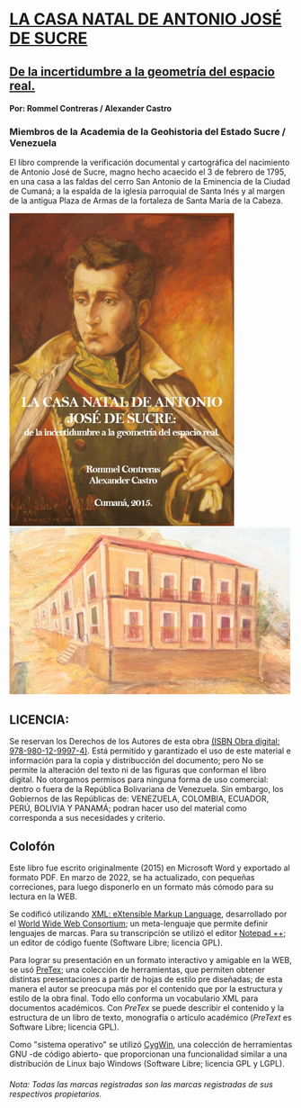 # [LA CASA NATAL DE ANTONIO JOSÉ DE SUCRE](https://rommeljose.github.io/La-Casa-Natal-de-AJS)
## [De la incertidumbre a la geometría del espacio real.](https://rommeljose.github.io/La-Casa-Natal-de-AJS)

#### Por:  Rommel Contreras / Alexander Castro
### Miembros de la Academia de la Geohistoria del Estado Sucre / Venezuela


El libro comprende la verificación documental y cartográfica del nacimiento de Antonio José de Sucre, magno hecho acaecido el 3 de febrero de 1795, en una casa a las faldas del cerro San Antonio de la Eminencia de la Ciudad de Cumaná; a la espalda de la iglesia parroquial de Santa Inés y al margen de la antigua Plaza de Armas de la fortaleza de Santa María de la Cabeza.

[<img src="./imagenes/portadas/portada_1.jpg" alt="drawing" width="400"/>](https://rommeljose.github.io/La-Casa-Natal-de-AJS)
[<img src="imagenes/casa_sucre___ok.jpg" alt="drawing" width="500"/>](https://rommeljose.github.io/La-Casa-Natal-de-AJS)

## LICENCIA: 
Se reservan los Derechos de los Autores de esta obra [(ISBN Obra digital: 978-980-12-9997-4)](https://figshare.com/articles/journal_contribution/La_Casa_Natal_de_Antonio_Jos_de_Sucre_De_la_incertidumbre_a_la_geometr_a_del_espacio_real_/5643241). Está permitido y garantizado el uso de este material e información para la copia y distribucción del documento; pero No se permite la alteración del texto ni de las figuras que conforman el libro digital. No otorgamos permisos para ninguna forma de uso comercial: dentro o fuera de la República Bolivariana de Venezuela. Sin embargo, los Gobiernos de las Repúblicas de: VENEZUELA, COLOMBIA, ECUADOR, PERÚ, BOLIVIA Y PANAMÁ; podran hacer uso del material como corresponda a sus necesidades y criterio.

## Colofón

Este libro fue escrito originalmente (2015) en Microsoft Word y exportado al formato PDF. En marzo de 2022, se ha actualizado, con pequeñas correciones, para luego disponerlo en un formato más cómodo para su lectura en la WEB. 

Se codificó utilizando [XML: eXtensible Markup Language](https://es.wikipedia.org/wiki/Extensible_Markup_Language), desarrollado por el [World Wide Web Consortium](https://www.w3c.es/); un meta-lenguaje que permite definir lenguajes de marcas. Para su transcripción se utilizó el editor [Notepad ++](https://notepad-plus-plus.org/);  un editor de código fuente (Software Libre; licencia GPL).

Para lograr su presentación en un formato interactivo y amigable en la WEB, se usó [PreTex](https://pretextbook.org/); una colección de herramientas, que permiten obtener distintas presentaciones a partir de hojas de estilo pre diseñadas; de esta manera el autor se preocupa más por el contenido que por la estructura y estilo de la obra final. Todo ello conforma un vocabulario XML para documentos académicos. Con *PreTex*  se puede describir el contenido y la estructura de un libro de texto, monografía o artículo académico (*PreText* es Software Libre; licencia GPL).

Como "sistema operativo" se utilizó [CygWin](https://cygwin.com), una colección de herramientas GNU -de código abierto- que proporcionan una funcionalidad similar a una distribución de Linux bajo Windows (Software Libre; licencia GPL y LGPL).

###### *Nota: Todas las marcas registradas son las marcas registradas de sus respectivos propietarios.*
<!--

## Proceso de los archivos de código XML (PreText)

`Para ejecutar los comandos de edición PreText (en un entorno CygWin o Linux):`

### Para generar el archivo .txt con el código LaTex:

##### xsltproc --xinclude --stringparam latex.font.size "12pt"   -o ./libro_AJS.txt   ../../mathbook/xsl/pretext-latex.xsl libro_Casa_natal_AJS.xml

#### Para generar el [PDF: LA CASA NATAL DE ANTONIO JOSÉ DE SUCRE](https://figshare.com/ndownloader/files/9831583)

##### pdflatex libro_AJS.txt

#### Para generar los archivos HTML y de imágenes que conforman el libro [WEB: LA CASA NATAL DE ANTONIO JOSÉ DE SUCRE](https://rommeljose.github.io/La-Casa-Natal-de-AJS):

##### xsltproc --xinclude -stringparam publisher  publication-decorative.xml -o ./libro_AJS.txt   ../../mathbook/xsl/pretext-html.xsl ./libro_Casa_natal_AJS.xml

-->